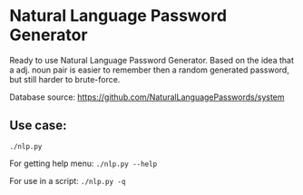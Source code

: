  Natural Language Password Generator
===============================================================================

Ready to use Natural Language Password Generator.
Based on the idea that a adj. noun pair is easier to remember then a random
generated password, but still harder to brute-force.

Database source:
https://github.com/NaturalLanguagePasswords/system

Use case:
-------------------------------------------------------------------------------
`./nlp.py`

For getting help menu:
`./nlp.py --help`

For use in a script:
`./nlp.py -q`

